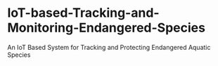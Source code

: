 # IoT-based-Tracking-and-Monitoring-Endangered-Species
An IoT Based System for Tracking and Protecting Endangered Aquatic Species 
